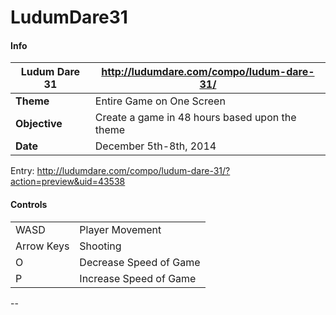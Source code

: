 # LudumDare31

#### Info

| Ludum Dare 31 |  http://ludumdare.com/compo/ludum-dare-31/     |
| ------------- | ---------------------------------------------- | 
|**Theme**      | Entire Game on One Screen                      |
|**Objective**  | Create a game in 48 hours based upon the theme |
|**Date**       | December 5th-8th, 2014                         |

Entry: http://ludumdare.com/compo/ludum-dare-31/?action=preview&uid=43538


#### Controls

|||
|---|---|
WASD       | Player Movement        <br />
Arrow Keys | Shooting               <br />
O          | Decrease Speed of Game <br />
P          | Increase Speed of Game 

--


